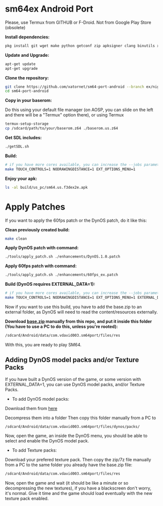 # sm64ex Android Port

Please, use Termux from GITHUB or F-Droid. Not from Google Play Store (obsolete)

**Install dependencies:**
```sh
pkg install git wget make python getconf zip apksigner clang binutils x11-repo mesa mesa-dev
```
**Update and Upgrade:**
```sh
apt-get update
apt-get upgrade
```

**Clone the repository:**
```sh
git clone https://github.com/xatornet/sm64-port-android --branch ex/nightly
cd sm64-port-android
```

**Copy in your baserom:**

Do this using your default file manager (on AOSP, you can slide on the left and there will be a "Termux" option there), or using Termux
```sh
termux-setup-storage
cp /sdcard/path/to/your/baserom.z64 ./baserom.us.z64
```

**Get SDL includes:**
```sh
./getSDL.sh
```

**Build:**
```sh
# if you have more cores available, you can increase the --jobs parameter
make TOUCH_CONTROLS=1 NODRAWINGDISTANCE=1 EXT_OPTIONS_MENU=1
```

**Enjoy your apk:**
```sh
ls -al build/us_pc/sm64.us.f3dex2e.apk
```

# Apply Patches

If you want to apply the 60fps patch or the DynOS patch, do it like this:

**Clean previously created build:**
```sh
make clean
```
**Apply DynOS patch with command:**
```sh
./tools/apply_patch.sh ./enhancements/DynOS.1.0.patch
```

**Apply 60fps patch with command:**
```sh
./tools/apply_patch.sh ./enhancements/60fps_ex.patch
```
**Build (DynOS requires EXTERNAL_DATA=1):**
```sh
# if you have more cores available, you can increase the --jobs parameter
make TOUCH_CONTROLS=1 NODRAWINGDISTANCE=1 EXT_OPTIONS_MENU=1 EXTERNAL_DATA=1
```
Now if you want to use this build, you have to add the base.zip to an external folder, as DynOS will need to read the content/resources externally.

**Download [base.zip](https://github.com/xatornet/sm64-port-android/blob/ex/nightly/base.zip) manually from this repo, and put it inside this folder (You have to use a PC to do this, unless you're rooted):**
```sh
/sdcard/Android/data/com.vdavid003.sm64port/files/res
```
With this, you are ready to play SM64.

## Adding DynOS model packs and/or Texture Packs

If you have built a DynOS version of the game, or some version with EXTERNAL_DATA=1, you can use DynOS model packs, and/or Texture Packs.

+ To add DynOS model packs:

Download them from [here](https://github.com/Render96/ModelPack/releases)

Decompress them into a folder
Then copy this folder manually from a PC to 
```sh
/sdcard/Android/data/com.vdavid003.sm64port/files/dynos/packs/
```
Now, open the game, an inside the DynOS menu, you should be able to select and enable the DynOS model pack.

+ To add Texture packs:

Download your prefered texture pack.
Then copy the zip/7z file manually from a PC to the same folder you already have the base.zip file:
```sh
/sdcard/Android/data/com.vdavid003.sm64port/files/res
```
Now, open the game and wait (it should be like a minute or so decompressing the new textures), if you have a blackscreen don't worry, it's normal. Give it time and the game should load eventually with the new texture pack enabled.
